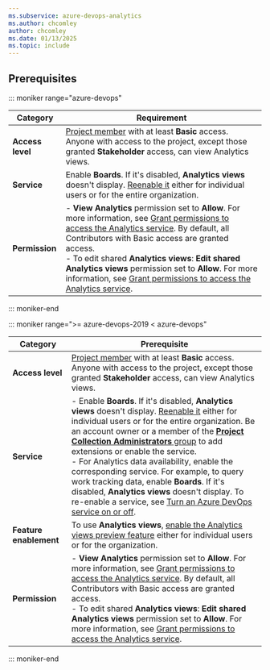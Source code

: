 ```yaml
---
ms.subservice: azure-devops-analytics
ms.author: chcomley
author: chcomley
ms.date: 01/13/2025
ms.topic: include
---
```



## Prerequisites

::: moniker range="azure-devops"

| Category | Requirement |
|--------------|-------------|
| **Access level** | [Project member](../../organizations/accounts/add-organization-users.md) with at least **Basic** access. Anyone with access to the project, except those granted **Stakeholder** access, can view Analytics views. |
| **Service** | Enable **Boards**. If it's disabled, **Analytics views** doesn't display. [Reenable it](../../organizations/settings/set-services.md) either for individual users or for the entire organization. |
| **Permission** | - **View Analytics** permission set to **Allow**. For more information, see [Grant permissions to access the Analytics service](../powerbi/analytics-security.md). By default, all Contributors with Basic access are granted access. <br> - To edit shared **Analytics views**: **Edit shared Analytics views** permission set to **Allow**. For more information, see [Grant permissions to access the Analytics service](../analytics-security.md). |

::: moniker-end

::: moniker range=">= azure-devops-2019 < azure-devops"

| Category | Prerequisite |
|--------------|-------------|
| **Access level** | [Project member](../../organizations/accounts/add-organization-users.md) with at least **Basic** access. Anyone with access to the project, except those granted **Stakeholder** access, can view Analytics views. |
| **Service** | - Enable **Boards**. If it's disabled, **Analytics views** doesn't display. [Reenable it](../../organizations/settings/set-services.md) either for individual users or for the entire organization. Be an account owner or a member of the [**Project Collection Administrators** group](../../../organizations/security/change-organization-collection-level-permissions.md) to add extensions or enable the service. <br>- For Analytics data availability, enable the corresponding service. For example, to query work tracking data, enable **Boards**. If it's disabled, **Analytics views** doesn't display. To re-enable a service, see [Turn an Azure DevOps service on or off](../../../organizations/settings/set-services.md). |
| **Feature enablement** | To use **Analytics views**, [enable the Analytics views preview feature](../../../project/navigation/preview-features.md) either for individual users or for the organization. |
| **Permission** | - **View Analytics** permission  set to **Allow**. For more information, see [Grant permissions to access the Analytics service](../powerbi/analytics-security.md). By default, all Contributors with Basic access are granted access. <br>- To edit shared **Analytics views**: **Edit shared Analytics views** permission set to **Allow**. For more information, see [Grant permissions to access the Analytics service](../analytics-security.md). |

::: moniker-end
